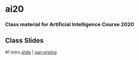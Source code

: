 # ai20

### Class material for Artificial Intelligence Course 2020

## Class Slides
#1 Intro [slide](https://info-ruc.github.io/ai20/intro.pdf) 
| [swi-prolog](https://www.swi-prolog.org/)